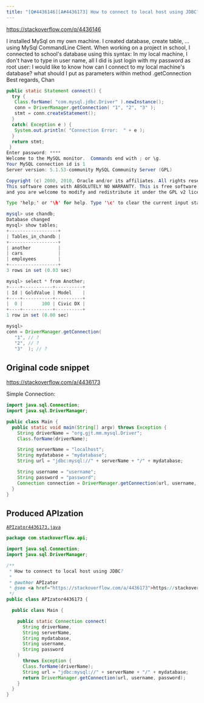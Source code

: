 ```yaml
---
title: "[Q#4436146][A#4436173] How to connect to local host using JDBC?"
---
```


https://stackoverflow.com/q/4436146

I installed MySql on my own machine. I created database, create table, ... using MySql CommandLine Client. When working on a project in school, I connected to school's database using this syntax:
In my local machine, I don't have to type in user name, all I did is just login with my password as root user:
I would like to know how can I connect to my local machine's database? what should I put as parameters within method .getConnection
Best regards,
Chan


```java
public static Statement connect() {
  try {
   Class.forName( "com.mysql.jdbc.Driver" ).newInstance();
   conn = DriverManager.getConnection( "1", "2", "3" );
   stmt = conn.createStatement();
  }
  catch( Exception e ) {
   System.out.println( "Connection Error:  " + e );
  }
  return stmt;
 }
Enter password: ****
Welcome to the MySQL monitor.  Commands end with ; or \g.
Your MySQL connection id is 1
Server version: 5.1.53-community MySQL Community Server (GPL)

Copyright (c) 2000, 2010, Oracle and/or its affiliates. All rights reserved.
This software comes with ABSOLUTELY NO WARRANTY. This is free software,
and you are welcome to modify and redistribute it under the GPL v2 license

Type 'help;' or '\h' for help. Type '\c' to clear the current input statement.

mysql> use chandb;
Database changed
mysql> show tables;
+------------------+
| Tables_in_chandb |
+------------------+
| another          |
| cars             |
| employees        |
+------------------+
3 rows in set (0.03 sec)

mysql> select * from Another;
+----+-----------+----------+
| Id | GoldValue | Model    |
+----+-----------+----------+
|  0 |       100 | Civic DX |
+----+-----------+----------+
1 row in set (0.00 sec)

mysql>
conn = DriverManager.getConnection( 
   "1", // ?
   "2", // ?
   "3"  ); // ?
```


## Original code snippet

https://stackoverflow.com/a/4436173

Simple Connection:

```java
import java.sql.Connection;
import java.sql.DriverManager;

public class Main {
  public static void main(String[] argv) throws Exception {
    String driverName = "org.gjt.mm.mysql.Driver";
    Class.forName(driverName);

    String serverName = "localhost";
    String mydatabase = "mydatabase";
    String url = "jdbc:mysql://" + serverName + "/" + mydatabase; 

    String username = "username";
    String password = "password";
    Connection connection = DriverManager.getConnection(url, username, password);
  }
}
```

## Produced APIzation

[`APIzator4436173.java`](/data/search/java/APIzator4436173.java)

```java
package com.stackoverflow.api;

import java.sql.Connection;
import java.sql.DriverManager;

/**
 * How to connect to local host using JDBC?
 *
 * @author APIzator
 * @see <a href="https://stackoverflow.com/a/4436173">https://stackoverflow.com/a/4436173</a>
 */
public class APIzator4436173 {

  public class Main {

    public static Connection connect(
      String driverName,
      String serverName,
      String mydatabase,
      String username,
      String password
    )
      throws Exception {
      Class.forName(driverName);
      String url = "jdbc:mysql://" + serverName + "/" + mydatabase;
      return DriverManager.getConnection(url, username, password);
    }
  }
}
```